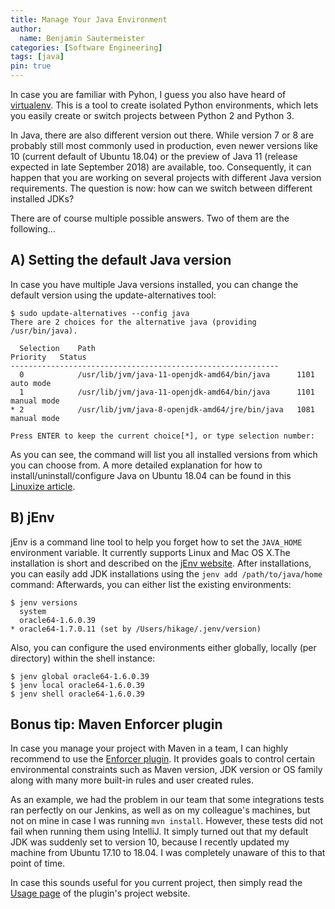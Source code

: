 ```yaml
---
title: Manage Your Java Environment
author:
  name: Benjamin Sautermeister
categories: [Software Engineering]
tags: [java]
pin: true
---
```


In case you are familiar with Pyhon, I guess you also have heard of [virtualenv](https://virtualenv.pypa.io/). This is a tool to create isolated
Python environments, which lets you easily create or switch projects between Python 2 and Python 3.

In Java, there are also different version out there. While version 7 or 8 are probably still most commonly used in production,
even newer versions like 10 (current default of Ubuntu 18.04) or the preview of Java 11 (release expected in late September 2018)
are available, too. Consequently, it can happen that you are working on several projects with different Java version requirements. 
The question is now: how can we switch between different installed JDKs?

There are of course multiple possible answers. Two of them are the following...

## A) Setting the default Java version

In case you have multiple Java versions installed, you can change the default version using the update-alternatives tool:

```console
$ sudo update-alternatives --config java
There are 2 choices for the alternative java (providing /usr/bin/java).

  Selection    Path                                            Priority   Status
------------------------------------------------------------
  0            /usr/lib/jvm/java-11-openjdk-amd64/bin/java      1101      auto mode
  1            /usr/lib/jvm/java-11-openjdk-amd64/bin/java      1101      manual mode
* 2            /usr/lib/jvm/java-8-openjdk-amd64/jre/bin/java   1081      manual mode

Press ENTER to keep the current choice[*], or type selection number:
```

As you can see, the command will list you all installed versions from which you can choose from.
A more detailed explanation for how to install/uninstall/configure Java on Ubuntu 18.04 can be found in this  [Linuxize article](https://linuxize.com/post/install-java-on-ubuntu-18-04/).

## B) jEnv

jEnv is a command line tool to help you forget how to set the `JAVA_HOME` environment variable.
It currently supports Linux and Mac OS X.The installation is short and described on the [jEnv website](http://www.jenv.be/). 
After installations, you can easily add JDK installations using the `jenv add /path/to/java/home` command:
Afterwards, you can either list the existing environments:

```console
$ jenv versions
  system
  oracle64-1.6.0.39
* oracle64-1.7.0.11 (set by /Users/hikage/.jenv/version)
```

Also, you can configure the used environments either globally, locally (per directory) within the shell instance:

```console
$ jenv global oracle64-1.6.0.39
$ jenv local oracle64-1.6.0.39
$ jenv shell oracle64-1.6.0.39
```

## Bonus tip: Maven Enforcer plugin

In case you manage your project with Maven in a team, I can highly recommend to use the
[Enforcer plugin](https://maven.apache.org/enforcer/maven-enforcer-plugin/). It provides goals to control certain environmental
constraints such as Maven version, JDK version or OS family along with many more built-in rules and user created rules.

As an example, we had the problem in our team that some integrations tests ran perfectly on our Jenkins, 
as well as on my colleague's machines, but not on mine in case I was running `mvn install`. 
However, these tests did not fail when running them using IntelliJ. It simply turned out that my default JDK
was suddenly set to version 10, because I recently updated my machine from Ubuntu 17.10 to 18.04. 
I was completely unaware of this to that point of time.

In case this sounds useful for you current project, then simply read the
[Usage page](https://maven.apache.org/enforcer/maven-enforcer-plugin/usage.html) of the plugin's project website.
